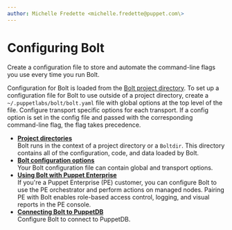 ```yaml
---
author: Michelle Fredette <michelle.fredette@puppet.com\>
---
```


# Configuring Bolt

Create a configuration file to store and automate the command-line flags you use every time you run Bolt.

Configuration for Bolt is loaded from the [Bolt project directory](bolt_project_directories.md#). To set up a configuration file for Bolt to use outside of a project directory, create a `~/.puppetlabs/bolt/bolt.yaml` file with global options at the top level of the file. Configure transport specific options for each transport. If a config option is set in the config file and passed with the corresponding command-line flag, the flag takes precedence.

-   **[Project directories](bolt_project_directories.md#)**  
 Bolt runs in the context of a project directory or a `Boltdir`. This directory contains all of the configuration, code, and data loaded by Bolt.
-   **[Bolt configuration options](bolt_configuration_options.md)**  
Your Bolt configuration file can contain global and transport options.
-   **[Using Bolt with Puppet Enterprise](bolt_configure_orchestrator.md)**  
If you're a Puppet Enterprise \(PE\) customer, you can configure Bolt to use the PE orchestrator and perform actions on managed nodes. Pairing PE with Bolt enables role-based access control, logging, and visual reports in the PE console.
-   **[Connecting Bolt to PuppetDB](bolt_connect_puppetdb.md)**  
Configure Bolt to connect to PuppetDB.

